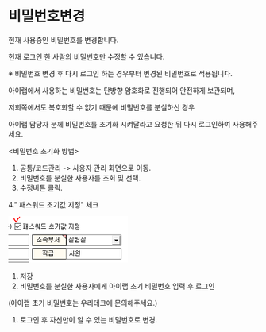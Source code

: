 # 비밀번호변경

현재 사용중인 비밀번호를 변경합니다.

현재 로그인 한 사람의 비밀번호만 수정할 수 있습니다.

※ 비밀번호 변경 후 다시 로그인 하는 경우부터 변경된 비밀번호로 적용됩니다.

아이랩에서 사용하는 비밀번호는 단방향 암호화로 진행되어 안전하게 보관되며,

저희쪽에서도 복호화할 수 없기 때문에 비밀번호를 분실하신 경우

아이랩 담당자 분께 비밀번호를 초기화 시켜달라고 요청한 뒤 다시 로그인하여 사용해주세요.

&lt;비밀번호 초기화 방법&gt;

1. 공통/코드관리 -&gt; 사용자 관리 화면으로 이동.
2. 비밀번호를 분실한 사용자를 조회 및 선택.
3. 수정버튼 클릭.

4." 패스워드 초기값 지정" 체크

![](../.gitbook/assets/018%20%282%29.png)

1. 저장
2. 비밀번호를 분실한 사용자에게 아이랩 초기 비밀번호 입력 후 로그인

\(아이랩 초기 비밀번호는 우리테크에 문의해주세요.\)

1. 로그인 후 자신만이 알 수 있는 비밀번호로 변경.

